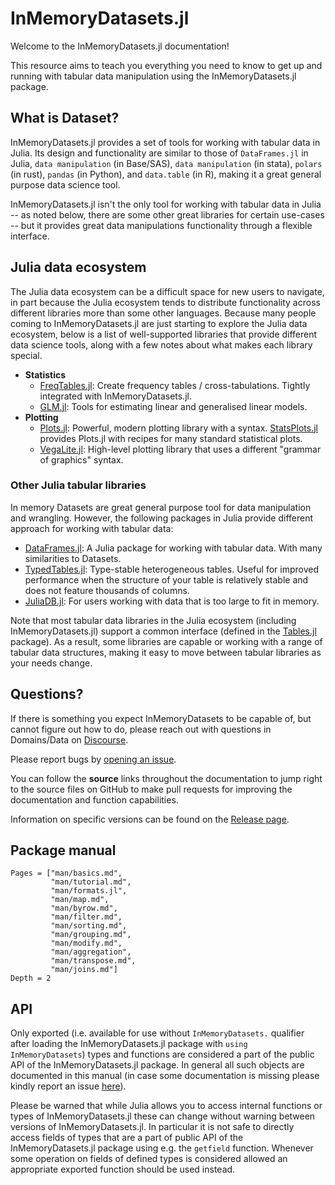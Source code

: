 # InMemoryDatasets.jl

Welcome to the InMemoryDatasets.jl documentation!

This resource aims to teach you everything you need to know to get up and
running with tabular data manipulation using the InMemoryDatasets.jl package.

## What is Dataset?

InMemoryDatasets.jl provides a set of tools for working with tabular data in Julia.
Its design and functionality are similar to those of `DataFrames.jl` in Julia, `data manipulation` (in Base/SAS),
`data manipulation` (in stata), `polars` (in rust), `pandas` (in Python), and `data.table` (in R),
making it a great general purpose data science tool.

InMemoryDatasets.jl isn't the only tool for working with tabular data in Julia -- as noted below,
there are some other great libraries for certain use-cases -- but it provides great data
manipulations functionality through a flexible interface.

## Julia data ecosystem

The Julia data ecosystem can be a difficult space for new users to navigate, in
part because the Julia ecosystem tends to distribute functionality across
different libraries more than some other languages. Because many people coming
to InMemoryDatasets.jl are just starting to explore the Julia data ecosystem, below is
a list of well-supported libraries that provide different data science tools,
along with a few notes about what makes each library special.

- **Statistics**
    - [FreqTables.jl](https://github.com/nalimilan/FreqTables.jl): Create
      frequency tables / cross-tabulations. Tightly integrated with InMemoryDatasets.jl.
    - [GLM.jl](https://juliastats.org/GLM.jl/stable/manual/): Tools for estimating
      linear and generalised linear models.
- **Plotting**
    - [Plots.jl](http://docs.juliaplots.org/latest/): Powerful, modern plotting
      library with a syntax.
      [StatsPlots.jl](http://docs.juliaplots.org/latest/tutorial/#Using-Plot-Recipes-1)
      provides Plots.jl with recipes for many standard statistical plots.
    - [VegaLite.jl](https://www.queryverse.org/VegaLite.jl/stable/): High-level
      plotting library that uses a different "grammar of graphics" syntax.

### Other Julia tabular libraries

In memory Datasets are great general purpose tool for data manipulation and
wrangling. However, the following packages in Julia provide different approach for
working with tabular data:

- [DataFrames.jl](https://github.com/JuliaData/DataFrames.jl): A Julia package for
  working with tabular data. With many similarities to Datasets.
- [TypedTables.jl](https://juliadata.github.io/TypedTables.jl/stable/):
  Type-stable heterogeneous tables. Useful for improved performance when the
  structure of your table is relatively stable and does not feature thousands of
  columns.
- [JuliaDB.jl](https://juliadata.github.io/JuliaDB.jl/stable/): For users
  working with data that is too large to fit in memory.

Note that most tabular data libraries in the Julia ecosystem (including
InMemoryDatasets.jl) support a common interface (defined in the
[Tables.jl](https://github.com/JuliaData/Tables.jl) package). As a result, some
libraries are capable or working with a range of tabular data structures, making
it easy to move between tabular libraries as your needs change.

## Questions?

If there is something you expect InMemoryDatasets to be capable of, but
cannot figure out how to do, please reach out with questions in Domains/Data on
[Discourse](https://discourse.julialang.org/new-topic?title=[InMemoryDatasets%20Question]:%20&body=%23%20Question:%0A%0A%23%20Dataset%20(if%20applicable):%0A%0A%23%20Minimal%20Working%20Example%20(if%20applicable):%0A&category=Domains/Data&tags=question).

Please report bugs by
[opening an issue](https://github.com/sl-solution/InMemoryDatasets.jl/issues/new).

You can follow the **source** links throughout the documentation to jump right
to the source files on GitHub to make pull requests for improving the
documentation and function capabilities.

Information on specific versions can be found on the [Release
page](https://github.com/sl-solution/InMemoryDatasets.jl/releases).

## Package manual

```@contents
Pages = ["man/basics.md",
         "man/tutorial.md",
         "man/formats.jl",
         "man/map.md",
         "man/byrow.md",
         "man/filter.md",
         "man/sorting.md",
         "man/grouping.md",
         "man/modify.md",
         "man/aggregation",
         "man/transpose.md",
         "man/joins.md"]
Depth = 2
```

## API

Only exported (i.e. available for use without `InMemoryDatasets.` qualifier after
loading the InMemoryDatasets.jl package with `using InMemoryDatasets`) types and functions
are considered a part of the public API of the InMemoryDatasets.jl package. In general
all such objects are documented in this manual (in case some documentation is
missing please kindly report an issue
[here](https://github.com/sl-solution/InMemoryDatasets.jl/issues/new)).

Please be warned that while Julia allows you to access internal functions or
types of InMemoryDatasets.jl these can change without warning between versions of
InMemoryDatasets.jl. In particular it is not safe to directly access fields of types
that are a part of public API of the InMemoryDatasets.jl package using e.g. the
`getfield` function. Whenever some operation on fields of defined types is
considered allowed an appropriate exported function should be used instead.

<!-- ```@contents
Pages = ["lib/functions.md"]
Depth = 2
```

## Index

```@index
Pages = ["lib/functions.md"]
``` -->
